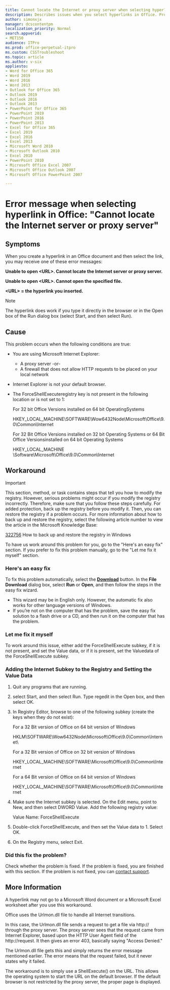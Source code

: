 ```yaml
---
title: Cannot locate the Internet or proxy server when selecting hyperlink in Office
description: Describes issues when you select hyperlinks in Office. Provides solutions.
author: simonxjx
manager: dcscontentpm
localization_priority: Normal
search.appverid: 
- MET150
audience: ITPro
ms.prod: office-perpetual-itpro
ms.custom: CSSTroubleshoot
ms.topic: article
ms.author: v-six
appliesto:
- Word for Office 365
- Word 2019
- Word 2016
- Word 2013
- Outlook for Office 365
- Outlook 2019
- Outlook 2016
- Outlook 2013
- PowerPoint for Office 365
- PowerPoint 2019
- PowerPoint 2016
- PowerPoint 2013
- Excel for Office 365
- Excel 2019
- Excel 2016
- Excel 2013
- Microsoft Word 2010
- Microsoft Outlook 2010
- Excel 2010
- PowerPoint 2010
- Microsoft Office Excel 2007
- Microsoft Office Outlook 2007
- Microsoft Office PowerPoint 2007

---
```


# Error message when selecting hyperlink in Office: "Cannot locate the Internet server or proxy server"

## Symptoms

When you create a hyperlink in an Office document and then select the link, you may receive one of these error messages:

**Unable to open \<URL>. Cannot locate the Internet server or proxy server.** 

**Unable to open \<URL>. Cannot open the specified file.**

**\<URL> = the hyperlink you inserted.**

> [!NOTE]
> The hyperlink does work if you type it directly in the browser or in the Open box of the Run dialog box (select Start, and then select Run).

## Cause

This problem occurs when the following conditions are true:

- You are using Microsoft Internet Explorer:

  - A proxy server -or-
  - A firewall that does not allow HTTP requests to be placed on your local network

- Internet Explorer is not your default browser.

- The ForceShellExecuteregistry key is not present in the following location or is not set to 1:

    For 32 bit Office Versions installed on 64 bit OperatingSystems
    
    HKEY_LOCAL_MACHINE\SOFTWARE\Wow6432Node\Microsoft\Office\9.0\Common\Internet
    
    For 32 Bit Office Versions installed on 32 bit Operating Systems or 64 Bit Office Versionsinstalled on 64 bit Operating Systems
    
    HKEY_LOCAL_MACHINE \Software\Microsoft\Office\9.0\Common\Internet   

## Workaround

> [!IMPORTANT]
> This section, method, or task contains steps that tell you how to modify the registry. However, serious problems might occur if you modify the registry incorrectly. Therefore, make sure that you follow these steps carefully. For added protection, back up the registry before you modify it. Then, you can restore the registry if a problem occurs. For more information about how to back up and restore the registry, select the following article number to view the article in the Microsoft Knowledge Base:

[322756](https://support.microsoft.com/help/322756) How to back up and restore the registry in Windows

To have us work around this problem for you, go to the "Here's an easy fix" section. If you prefer to fix this problem manually, go to the "Let me fix it myself" section.

### Here's an easy fix 

To fix this problem automatically, select the **[Download](https://download.microsoft.com/download/2/7/4/2746551A-B7FF-4DF9-9EF0-1D81FC7DF272/MicrosoftEasyFix50655.msi)** button. In the **File Download** dialog box, select **Run** or **Open**, and then follow the steps in the easy fix wizard.

- This wizard may be in English only. However, the automatic fix also works for other language versions of Windows.   
- If you’re not on the computer that has the problem, save the easy fix solution to a flash drive or a CD, and then run it on the computer that has the problem.   

### Let me fix it myself

To work around this issue, either add the ForceShellExecute subkey, if it is not present, and set the Value data, or if it is present, set the Valuedata of the ForceShellExecute subkey.

### Adding the Internet Subkey to the Registry and Setting the Value Data

1. Quit any programs that are running.   
2. select Start, and then select Run. Type regedit in the Open box, and then select OK.   
3. In Registry Editor, browse to one of the following subkey (create the keys when they do not exist):

    For a 32 Bit version of Office on 64 bit version of Windows
    
    HKLM\SOFTWARE\Wow6432Node\Microsoft\Office\9.0\Common\Internet\
    
    For a 32 Bit version of Office on 32 bit version of Windows
    
    HKEY_LOCAL_MACHINE\SOFTWARE\Microsoft\Office\9.0\Common\Internet
    
    For a 64 Bit version of Office on 64 bit version of Windows
    
    HKEY_LOCAL_MACHINE\SOFTWARE\Microsoft\Office\9.0\Common\Internet

4. Make sure the Internet subkey is selected. On the Edit menu, point to New, and then select DWORD Value. Add the following registry value:

    Value Name: ForceShellExecute

5. Double-click ForceShellExecute, and then set the Value data to 1. Select OK.   
6. On the Registry menu, select Exit.   

### Did this fix the problem?

Check whether the problem is fixed. If the problem is fixed, you are finished with this section. If the problem is not fixed, you can [contact support](https://support.microsoft.com/contactus/).

## More Information

A hyperlink may not go to a Microsoft Word document or a Microsoft Excel worksheet after you use this workaround. 

Office uses the Urlmon.dll file to handle all Internet transitions.

In this case, the Urlmon.dll file sends a request to get a file via http:// through the proxy server. The proxy server sees that the request came from Internet Explorer, based upon the HTTP User Agent field of the http://request. It then gives an error 403, basically saying "Access Denied." 

The Urlmon.dll file gets this and simply returns the error message mentioned earlier. The error means that the request failed, but it never states why it failed.

The workaround is to simply use a ShellExecute() on the URL. This allows the operating system to start the URL on the default browser. If the default browser is not restricted by the proxy server, the proper page is displayed.
